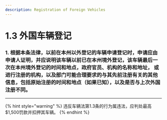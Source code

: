 ```yaml
---
description: Registration of Foreign Vehicles
---
```


# 1.3 外国车辆登记

### 1. 根据本条法律，以前在本州以外登记的车辆申请登记时，申请应由申请人证明，并应说明该车辆以前已在本州境外登记，该车辆最后一次在本州境外登记的时间和地点，政府官员、机构的名称和地址， 或进行注册的机构，以及部门可能合理要求的与其先前注册有关的其他信息，包括原始注册的时间和地点（如果已知），以及是否与上次外国注册不同。

***

{% hint style="warning" %}
违反车辆法第1.3条的行为属违法，应判处最高$1,500罚款并扣押其车辆。
{% endhint %}